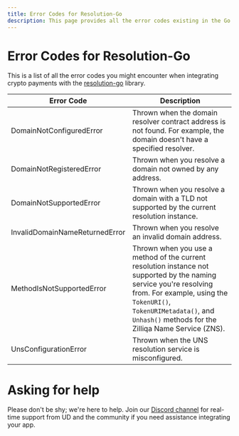 ```yaml
---
title: Error Codes for Resolution-Go
description: This page provides all the error codes existing in the Go Resolution Library.
---
```


# Error Codes for Resolution-Go

This is a list of all the error codes you might encounter when integrating crypto payments with the [resolution-go](https://github.com/unstoppabledomains/resolution-go) library.

| Error Code | Description |
|---|---|
| DomainNotConfiguredError | Thrown when the domain resolver contract address is not found. For example, the domain doesn't have a specified resolver. |
| DomainNotRegisteredError | Thrown when you resolve a domain not owned by any address. |
| DomainNotSupportedError | Thrown when you resolve a domain with a TLD not supported by the current resolution instance. |
| InvalidDomainNameReturnedError | Thrown when you resolve an invalid domain address. |
| MethodIsNotSupportedError | Thrown when you use a method of the current resolution instance not supported by the naming service you're resolving from. For example, using the `TokenURI()`, `TokenURIMetadata()`, and `Unhash()` methods for the Zilliqa Name Service (ZNS). |
| UnsConfigurationError | Thrown when the UNS resolution service is misconfigured. |

# Asking for help

Please don't be shy; we're here to help. Join our [Discord channel](https://discord.gg/b6ZVxSZ9Hn) for real-time support from UD and the community if you need assistance integrating your app.

